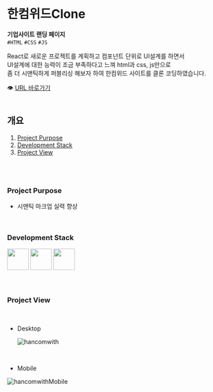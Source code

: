 # 한컴위드Clone

**기업사이트 랜딩 페이지**<br/>
`#HTML` `#CSS` `#JS`<br/>

React로 새로운 프로젝트를 계획하고 컴포넌트 단위로 UI설계를 하면서
<br/>
UI설계에 대한 능력이 조금 부족하다고 느껴 html과 css, js만으로
<br/>
좀 더 시맨틱하게 퍼블리싱 해보자 하여 한컴위드 사이트를 클론 코딩하였습니다.

👁 [URL 바로가기](https://oriharaa.github.io/hancom_clone/)
<br/>
<br/>

## 개요

1. [Project Purpose](#Project-Purpose)
2. [Development Stack](#Development-Stack)
3. [Project View](#Project-View)

<br/>
<br/>

### Project Purpose

- 시맨틱 마크업 실력 향상

<br/>

### Development Stack

<img src="https://encrypted-tbn0.gstatic.com/images?q=tbn:ANd9GcS2PD2yAr4Tt4TG62BatFqSltJmYLO1_DFUqA&usqp=CAU" width="50px" />
<img src="https://encrypted-tbn0.gstatic.com/images?q=tbn:ANd9GcTTAi6Ah3SwQOrGOrMCj_yF6SgNR_wgM8rJlw&usqp=CAU" width="50px" />
<img src="https://icon-icons.com/icons2/2108/PNG/32/javascript_icon_130900.png" width="50px" />

<br/>
<br/>
<br/>

### Project View

<br/>

- Desktop

  ![hancomwith](https://user-images.githubusercontent.com/60921094/111913688-9d221380-8ab2-11eb-8172-10b0687de077.JPG)

<br/>

- Mobile

![hancomwithMobile](https://user-images.githubusercontent.com/60921094/111914050-d73fe500-8ab3-11eb-9d9a-09884674134c.JPG)

<br/>
